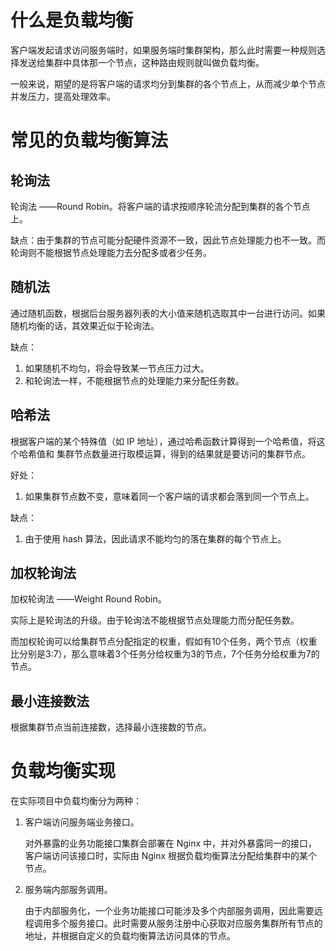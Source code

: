 # 什么是负载均衡

客户端发起请求访问服务端时，如果服务端时集群架构，那么此时需要一种规则选择发送给集群中具体那一个节点，这种路由规则就叫做负载均衡。

一般来说，期望的是将客户端的请求均分到集群的各个节点上，从而减少单个节点并发压力，提高处理效率。



# 常见的负载均衡算法

## 轮询法

轮询法 ——Round Robin。将客户端的请求按顺序轮流分配到集群的各个节点上。

缺点：由于集群的节点可能分配硬件资源不一致，因此节点处理能力也不一致。而轮询则不能根据节点处理能力去分配多或者少任务。



## 随机法
通过随机函数，根据后台服务器列表的大小值来随机选取其中一台进行访问。如果随机均衡的话，其效果近似于轮询法。

缺点：

1. 如果随机不均匀，将会导致某一节点压力过大。
2. 和轮询法一样，不能根据节点的处理能力来分配任务数。



## 哈希法

根据客户端的某个特殊值（如 IP 地址），通过哈希函数计算得到一个哈希值，将这个哈希值和
集群节点数量进行取模运算，得到的结果就是要访问的集群节点。

好处：

1. 如果集群节点数不变，意味着同一个客户端的请求都会落到同一个节点上。

缺点：

1. 由于使用 hash 算法，因此请求不能均匀的落在集群的每个节点上。

   

## 加权轮询法

加权轮询法 ——Weight Round Robin。

实际上是轮询法的升级。由于轮询法不能根据节点处理能力而分配任务数。

而加权轮询可以给集群节点分配指定的权重，假如有10个任务，两个节点（权重比分别是3:7），那么意味着3个任务分给权重为3的节点，7个任务分给权重为7的节点。



## 最小连接数法

根据集群节点当前连接数，选择最小连接数的节点。



# 负载均衡实现

在实际项目中负载均衡分为两种：

1. 客户端访问服务端业务接口。

   对外暴露的业务功能接口集群会部署在 Nginx 中，并对外暴露同一的接口，客户端访问该接口时，实际由 Nginx 根据负载均衡算法分配给集群中的某个节点。

2. 服务端内部服务调用。

   由于内部服务化，一个业务功能接口可能涉及多个内部服务调用，因此需要远程调用多个服务接口。此时需要从服务注册中心获取对应服务集群所有节点的地址，并根据自定义的负载均衡算法访问具体的节点。
